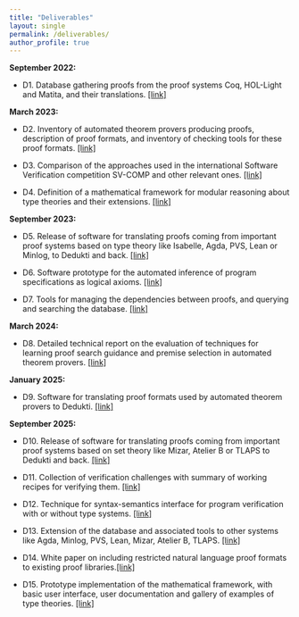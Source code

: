 ```yaml
---
title: "Deliverables"
layout: single
permalink: /deliverables/
author_profile: true
---
```


**September 2022:**

- D1. Database gathering proofs from the proof systems Coq, HOL-Light and Matita, and their translations. [[link]](../deliverable1)

**March 2023:**

- D2. Inventory of automated theorem provers producing proofs, description of proof formats, and inventory of checking tools for these proof formats. [[link]](https://github.com/EuroProofNet/ATP/wiki)

- D3. Comparison of the approaches used in the international Software Verification competition SV-COMP and other relevant ones. [[link]](../deliverable3)

- D4. Definition of a mathematical framework for modular reasoning about type theories and their extensions. [[link]](../deliverable4)

**September 2023:**

- D5. Release of software for translating proofs coming from important proof systems based on type theory like Isabelle, Agda, PVS, Lean or Minlog, to Dedukti and back. [[link]](../deliverable5)
    
- D6. Software prototype for the automated inference of program specifications as logical axioms. [[link]](../deliverable6)

- D7. Tools for managing the dependencies between proofs, and querying and searching the database. [[link]](../deliverable7)
    
**March 2024:**

- D8. Detailed technical report on the evaluation of techniques for learning proof search guidance and premise selection in automated theorem provers. [[link]](https://doi.org/10.1007/978-3-031-61716-4_4)

**January 2025:**

- D9. Software for translating proof formats used by automated theorem provers to Dedukti. [[link]](../deliverable9)

**September 2025:**

- D10. Release of software for translating proofs coming from important proof systems based on set theory like Mizar, Atelier B or TLAPS to Dedukti and back. [[link]](../deliverable10)
    
- D11. Collection of verification challenges with summary of working recipes for verifying them. [[link]](../deliverable11)

- D12. Technique for syntax-semantics interface for program verification with or without type systems. [[link]](../deliverable12)

- D13. Extension of the database and associated tools to other systems like Agda, Minlog, PVS, Lean, Mizar, Atelier B, TLAPS. [[link]](../deliverable1)

- D14. White paper on including restricted natural language proof formats to existing proof libraries.[[link]](WG5/EPN_Deliverable_14___CNL_white_paper.pdf) 

- D15. Prototype implementation of the mathematical framework, with basic user interface, user documentation and gallery of examples of type theories. [[link]](../deliverable15)
